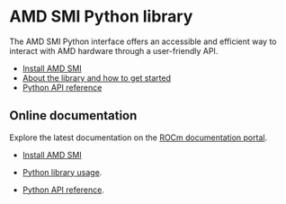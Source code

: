 # AMD SMI Python library

The AMD SMI Python interface offers an accessible and efficient way to interact
with AMD hardware through a user-friendly API.

- [Install AMD SMI](../docs/install/install.md)
- [About the library and how to get started](../docs/how-to/amdsmi-py-lib.md)
- [Python API reference](../docs/reference/amdsmi-py-api.md)

## Online documentation

Explore the latest documentation on the [ROCm documentation
portal](https://rocm.docs.amd.com/projects/en/latest/index.html).

- [Install AMD
  SMI](https://rocm.docs.amd.com/projects/en/latest/install/install.html)

- [Python library
  usage](https://rocm.docs.amd.com/projects/en/latest/how-to/amdsmi-py-lib.html).

- [Python API
  reference](https://rocm.docs.amd.com/projects/en/latest/reference/amdsmi-py-api.html).
